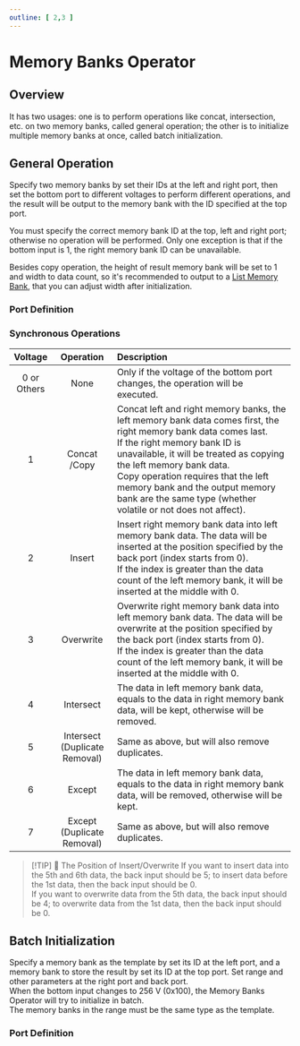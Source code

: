 ```yaml
---
outline: [ 2,3 ]
---
```


<script setup lang="ts">
import ElectricConnection from "../../../components/ElectricElement/ElectricConnection";
import ElectricConnectorType from "../../../components/ElectricElement/ElectricConnectorType";
import ElectricConnectorDirection from "../../../components/ElectricElement/ElectricConnectorDirection";
import ElectricConnectionDisplayMode from "../../../components/ElectricElement/ElectricConnectionDisplayMode";
import IOPort from "../../../components/ElectricElement/IOPort";
import ElectricElement from "../../../components/ElectricElement/ElectricElement.vue";

let connections1 = [
    new ElectricConnection(ElectricConnectorDirection.Top, ElectricConnectorType.Output, ElectricConnectionDisplayMode.Hide, [
        new IOPort(1, 32, "Result Memory Bank ID (Any Type)", ""),
    ], false, true),
    new ElectricConnection(ElectricConnectorDirection.Right, ElectricConnectorType.Input, ElectricConnectionDisplayMode.Hide, [
        new IOPort(1, 32, "Right Memory Bank ID", "")
    ], false, true),
        new ElectricConnection(ElectricConnectorDirection.Bottom, ElectricConnectorType.Input, ElectricConnectionDisplayMode.Hide, [
        new IOPort(1, 32, "Synchronous Operations, details is in the table below.", "")
    ], false, true),
    new ElectricConnection(ElectricConnectorDirection.Left, ElectricConnectorType.Input, ElectricConnectionDisplayMode.Hide, [
        new IOPort(1, 32, "Left Memory Bank ID", "")
    ], false, true),
        new ElectricConnection(ElectricConnectorDirection.In, ElectricConnectorType.Input, ElectricConnectionDisplayMode.Hide, [
        new IOPort(1, 32, "Parameter of Synchronous Operations", ""),
    ], false, true)
];
let connections2 = [
    new ElectricConnection(ElectricConnectorDirection.Top, ElectricConnectorType.Output, ElectricConnectionDisplayMode.Hide, [
        new IOPort(1, 32, "Result Memory Bank ID (Any Type, **Required**)", ""),
    ], false, true),
    new ElectricConnection(ElectricConnectorDirection.Right, ElectricConnectorType.Input, ElectricConnectionDisplayMode.StartAndEnd, [
        new IOPort(1, 8, "X Range", "For each 1 increase of this, the end position moves west by 1 block.  \nThe origin of end position offset is the start position."),
        new IOPort(9, 16, "Y Range", "For each 1 increase of this, the end position moves up by 1 block."),
        new IOPort(17, 24, "Z Range", "For each 1 increase of this, the end position moves north by 1 block."),
        new IOPort(25, 25, "X Range Sign", "If this is 1, the end position moves east but not west."),
        new IOPort(26, 26, "Y Range Sign", "If this is 1, the end position moves down but not up."),
        new IOPort(27, 27, "Z Range Sign", "If this is 1, the end position moves south but not north."),
        new IOPort(28, 32, "Empty", "No Effect")
    ]),
        new ElectricConnection(ElectricConnectorDirection.Bottom, ElectricConnectorType.Input, ElectricConnectionDisplayMode.Hide, [
        new IOPort(1, 32, "When this changes to 256 V (0x100), the Memory Banks Operator will try to initialize.", "")
    ], false, true),
    new ElectricConnection(ElectricConnectorDirection.Left, ElectricConnectorType.Input, ElectricConnectionDisplayMode.Hide, [
        new IOPort(1, 32, "Template Memory Bank ID", "")
    ], false, true),
        new ElectricConnection(ElectricConnectorDirection.In, ElectricConnectorType.Input, ElectricConnectionDisplayMode.StartAndEnd, [
        new IOPort(1, 8, "X Offset", "For each 1 increase of this, the start position moves west by 1 block.  \nThe origin of start position offset is the position of this Memory Banks Operator."),
        new IOPort(9, 16, "Y Offset", "For each 1 increase of this, the start position moves up by 1 block."),
        new IOPort(17, 24, "Z Offset", "For each 1 increase of this, the start position moves north by 1 block."),
        new IOPort(25, 25, "X Offset Sign", "If this is 1, the start position moves east but not west."),
        new IOPort(26, 26, "Y Offset Sign", "If this is 1, the start position moves down but not up."),
        new IOPort(27, 27, "Z Offset Sign", "If this is 1, the start position moves south but not north."),
        new IOPort(28, 28, "Don't Output Result", "If this is 1, the result will not be output to the result memory bank<br/>No matter whether it outputs result, you must set an available memory bank id."),
        new IOPort(29, 29, "Whether Overwrite", "If this is 1, it will overwrite the memory banks that already have data."),
        new IOPort(30, 32, "Empty", "No Effect")
    ])
];
</script>

# Memory Banks Operator <Badge text="v1.0" type="info"/>

## Overview

It has two usages: one is to perform operations like concat, intersection, etc. on two memory banks, called general operation; the other is to initialize multiple memory banks at once, called batch initialization.

## General Operation

Specify two memory banks by set their IDs at the left and right port, then set the bottom port to different voltages to perform different operations, and the result will be output to the memory bank with the ID specified at the top port.

You must specify the correct memory bank ID at the top, left and right port; otherwise no operation will be performed. Only one exception is that if the bottom input is 1, the right memory bank ID can be unavailable.

Besides copy operation, the height of result memory bank will be set to 1 and width to data count, so it's recommended to output to a [List Memory Bank](list_memory_bank), that you can adjust width after initialization.

### Port Definition

<ElectricElement imgAltPrefix="Memory Banks Operator" :connections="connections1" imgSrc="/images/expand/memory_banks/GVMemoryBanksOperatorBlock.webp" :titleLevel="4" :serial="1"/>

### Synchronous Operations

|     Voltage     |             Operation             | Description                                                                                                                                                                                                                                                                                                                                                              |
|:---------------:|:---------------------------------:|:-------------------------------------------------------------------------------------------------------------------------------------------------------------------------------------------------------------------------------------------------------------------------------------------------------------------------------------------------------------------------|
| 0 or<br/>Others |               None                | Only if the voltage of the bottom port changes, the operation will be executed.                                                                                                                                                                                                                                                                                          |
|        1        |         Concat<br/>/Copy          | Concat left and right memory banks, the left memory bank data comes first, the right memory bank data comes last.<br/>If the right memory bank ID is unavailable, it will be treated as copying the left memory bank data.<br/>Copy operation requires that the left memory bank and the output memory bank are the same type (whether volatile or not does not affect). |
|        2        |              Insert               | Insert right memory bank data into left memory bank data. The data will be inserted at the position specified by the back port (index starts from 0).<br/>If the index is greater than the data count of the left memory bank, it will be inserted at the middle with 0.                                                                                                 |
|        3        |             Overwrite             | Overwrite right memory bank data into left memory bank data. The data will be overwrite at the position specified by the back port (index starts from 0).<br/>If the index is greater than the data count of the left memory bank, it will be inserted at the middle with 0.                                                                                             |
|        4        |             Intersect             | The data in left memory bank data, equals to the data in right memory bank data, will be kept, otherwise will be removed.                                                                                                                                                                                                                                                |
|        5        | Intersect<br/>(Duplicate Removal) | Same as above, but will also remove duplicates.                                                                                                                                                                                                                                                                                                                          |
|        6        |              Except               | The data in left memory bank data, equals to the data in right memory bank data, will be removed, otherwise will be kept.                                                                                                                                                                                                                                                |
|        7        |  Except<br/>(Duplicate Removal)   | Same as above, but will also remove duplicates.                                                                                                                                                                                                                                                                                                                          |

> [!TIP] 📝 The Position of Insert/Overwrite
> If you want to insert data into the 5th and 6th data, the back input should be 5; to insert data before the 1st data, then the back input should be 0.  
> If you want to overwrite data from the 5th data, the back input should be 4; to overwrite data from the 1st data, then the back input should be 0.

## Batch Initialization

Specify a memory bank as the template by set its ID at the left port, and a memory bank to store the result by set its ID at the top port. Set range and other parameters at the right port and back port.  
When the bottom input changes to 256 V (0x100), the Memory Banks Operator will try to initialize in batch.  
The memory banks in the range must be the same type as the template.

### Port Definition

<ElectricElement imgAltPrefix="Memory Banks Operator" :connections="connections2" imgSrc="/images/expand/memory_banks/GVMemoryBanksOperatorBlock.webp" :titleLevel="4" :serial="2"/>